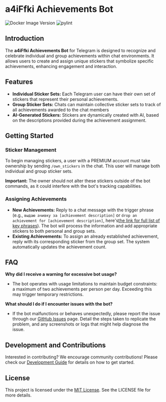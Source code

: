 # a4iFfki Achievements Bot
![Docker Image Version](https://img.shields.io/docker/v/rus2m/achievements-bot-app) ![pylint](https://img.shields.io/badge/PyLint-8.14-yellow?logo=python&logoColor=white)

## Introduction
The **a4iFfki Achievements Bot** for Telegram is designed to recognize and celebrate individual and group achievements within chat environments. It allows users to create and assign unique stickers that symbolize specific achievements, enhancing engagement and interaction.

## Features
- **Individual Sticker Sets:** Each Telegram user can have their own set of stickers that represent their personal achievements.
- **Group Sticker Sets:** Chats can maintain collective sticker sets to track of all achievements awarded to the chat members
- **AI-Generated Stickers:** Stickers are dynamically created with AI, based on the descriptions provided during the achievement assignment.

## Getting Started

### Sticker Management
To begin managing stickers, a user with a PREMIUM account must take ownership by sending `/own_stickers` in the chat. This user will manage both individual and group sticker sets.

**Important:** The owner should not alter these stickers outside of the bot commands, as it could interfere with the bot's tracking capabilities.

### Assigning Achievements
- **New Achievements:** Reply to a chat message with the trigger phrase (e.g., `выдаю ачивку за [achievement description]` or `drop an achievement for [achievement description]`, here's[the link for full list of key phrases](https://github.com/progaem/a4iFfki/blob/master/resources/key.txt)). The bot will process the information and add appropriate stickers to both personal and group sets.
- **Existing Achievements:** To assign an already established achievement, reply with its corresponding sticker from the group set. The system automatically updates the achievement count.

## FAQ

**Why did I receive a warning for excessive bot usage?**
- The bot operates with usage limitations to maintain budget constraints: a maximum of two achievements per person per day. Exceeding this may trigger temporary restrictions.

**What should I do if I encounter issues with the bot?**
- If the bot malfunctions or behaves unexpectedly, please report the issue through our [GitHub Issues](https://github.com/progaem/a4iFfki/issues) page. Detail the steps taken to replicate the problem, and any screenshots or logs that might help diagnose the issue.

## Development and Contributions
Interested in contributing? We encourage community contributions! Please check our [Development Guide](src/DEVELOPMENT.md) for details on how to get started.

## License
This project is licensed under the [MIT License](LICENSE). See the LICENSE file for more details.
